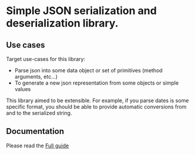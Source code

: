 # Simple JSON serialization and deserialization library.

## Use cases

Target use-cases for this library:
 * Parse json into some data object or set of primitives (method arguments, etc...)
 * To generate a new json representation from some objects or simple values

This library aimed to be extensible. For example, if you parse dates is some
specific format, you should be able to provide automatic conversions from and
to the serialized string.

## Documentation

Please read the [Full guide](doc/index.md)
